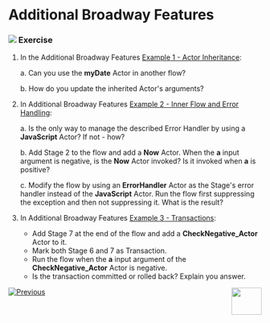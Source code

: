 # Additional Broadway Features

### ![](/academy/images/Exercise.png) Exercise

1. In the Additional Broadway Features [Example 1 - Actor Inheritance](15_broadway_addl_features_ex1.md#example-1---actor-inheritance):

   a. Can you use the **myDate** Actor in another flow?

   b. How do you update the inherited Actor's arguments?

2. In Additional Broadway Features [Example 2 - Inner Flow and Error Handling](16_broadway_addl_features_ex2.md#example-2---inner-flow-and-error-handling):

   a. Is the only way to manage the described Error Handler by using a **JavaScript** Actor? If not - how?

   b. Add Stage 2 to the flow and add a **Now** Actor. When the **a** input argument is negative, is the **Now** Actor invoked? Is it invoked when **a** is positive?

   c. Modify the flow by using an **ErrorHandler** Actor as the Stage's error handler instead of the **JavaScript** Actor. Run the flow first suppressing the exception and then not suppressing it. What is the result?

3. In Additional Broadway Features [Example 3 - Transactions](17_broadway_addl_features_ex3.md#example-3---transactions):

   * Add Stage 7 at the end of the flow and add a **CheckNegative_Actor** Actor to it. 
   * Mark both Stage 6 and 7 as Transaction.
   * Run the flow when the **a** input argument of the **CheckNegative_Actor** Actor is negative.
   * Is the transaction committed or rolled back? Explain you answer.



[![Previous](/articles/images/Previous.png)](17_broadway_addl_features_ex3.md)[<img align="right" width="60" height="54" src="/articles/images/Next.png">](19_broadway_addl_features_exercise_solution.md)
